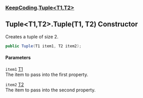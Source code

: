 ### [KeepCoding](KeepCoding.md 'KeepCoding').[Tuple&lt;T1,T2&gt;](KeepCoding_Tuple_T1_T2_.md 'KeepCoding.Tuple&lt;T1,T2&gt;')
## Tuple&lt;T1,T2&gt;.Tuple(T1, T2) Constructor
Creates a tuple of size 2.  
```csharp
public Tuple(T1 item1, T2 item2);
```
#### Parameters
<a name='KeepCoding_Tuple_T1_T2__Tuple(T1_T2)_item1'></a>
`item1` [T1](KeepCoding_Tuple_T1_T2_.md#KeepCoding_Tuple_T1_T2__T1 'KeepCoding.Tuple&lt;T1,T2&gt;.T1')  
The item to pass into the first property.
  
<a name='KeepCoding_Tuple_T1_T2__Tuple(T1_T2)_item2'></a>
`item2` [T2](KeepCoding_Tuple_T1_T2_.md#KeepCoding_Tuple_T1_T2__T2 'KeepCoding.Tuple&lt;T1,T2&gt;.T2')  
The item to pass into the second property.
  
